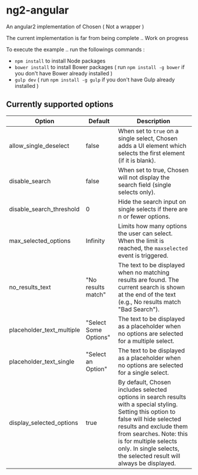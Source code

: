 # ng2-angular

An angular2 implementation of Chosen ( Not a wrapper )

The current implementation is far from being complete  .. Work on progress

To execute the example .. run the followings commands : 


* `npm install` to install Node packages
* `bower install` to install Bower packages ( run `npm install -g bower` if you don't have Bower already installed )
* `gulp dev` ( run `npm install -g gulp` if you don't have Gulp already installed )

## Currently supported options
  
| Option | Default |  Description |
| --- | --- | --- |
| allow_single_deselect | false | When set to `true` on a single select, Chosen adds a UI element which selects the first element (if it is blank). |
| disable_search | false | When set to true, Chosen will not display the search field (single selects only). |
| disable_search_threshold | 0 | Hide the search input on single selects if there are n or fewer options. |
| max_selected_options | Infinity | Limits how many options the user can select. When the limit is reached, the `maxselected` event is triggered.|
| no_results_text | "No results match"| The text to be displayed when no matching results are found. The current search is shown at the end of the text (e.g., No results match "Bad Search").|
| placeholder_text_multiple | "Select Some Options" | The text to be displayed as a placeholder when no options are selected for a multiple select.|
| placeholder_text_single | "Select an Option" | The text to be displayed as a placeholder when no options are selected for a single select.|
| display_selected_options | true | By default, Chosen includes selected options in search results with a special styling. Setting this option to false will hide selected results and exclude them from searches. Note: this is for multiple selects only. In single selects, the selected result will always be displayed.|

 
 

